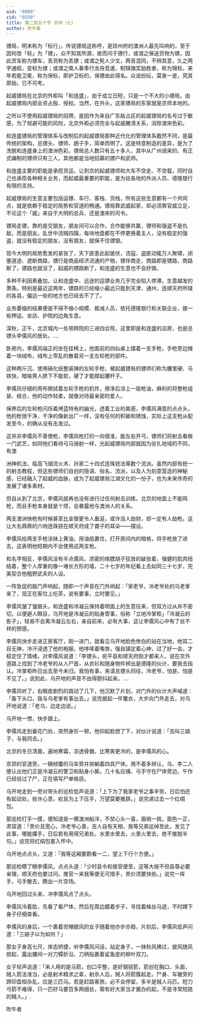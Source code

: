 ```yaml
---
aid: "0009"
zid: "0250"
title: 第二百五十节 京师（七）
author: 吹牛者
---
```


镖局，明末称为「标行」，传说镖局这称呼，是琼州府的澳洲人最先叫响的，至于因何改「标」为「镖」，众不知其所源，故而问于镖行，或谓之保送货物为镖，因此货车称为镖车，丢货称为丢镖；或谓之髡人少文，两音混同，不辨其意，久之两字通假，变标为镖；或谓之南人春季行龙舟竞速，制锦旗奖励胜者，称为锦标，来年若能卫冕，称为保标，即护卫标的，保镖由此得名。众说纷纭，莫衷一是，究其原始，已不可考。

起威镖局在北京的外柜叫「和连盛」，由于成立日短，只是一个不大的小镖局，由起威镖局内部全资占股、授权。当然，在外头，这家镖局的东家就是京师本地的。

之所以不使用起威镖局的招牌，是因作为来自广东敌占区的起威镖局的名号过于敏感，为了规避可能的风险，北京外柜必须完全与起威撇清关系，消除澳宋色彩。

和连盛镖局的管理体系与改制后的起威镖局那种近代化的管理体系截然不同，是最传统的架构，总镖头、镖师、趟子手，简单而明了。这是特意制造的差异，是为了洗脱和连盛身上的澳洲色彩。镖局总人数只有五十多人，其中从广州调来的、有正式编制的镖师只有三人，其他都是当地招募的镖户和武师。

和连盛主要的职能是承揽货运，让到京的起威镖师和大车不空走、不空载，同时自己也承揽各种相关业务，而起威最重要的职能，是为驻各地的外派人员、德隆银行有限的支持。

起威镖局的生意主要包括运镖、车行、客栈、货栈，所有这些生意都有一个共同点，就是依赖于稳定的局势和官道的畅通。镖局靠武威起家，却必须靠官威立足，不论这个「威」来自于大明的总兵、还是澳宋的司令。

镖局走镖，靠的是交朋友，朋友间可以合作，合作能够共赢，镖师和强盗不是仇敌，而是朋友。乱世中流贼四蹿，每块地盘都在不停更换着主人，没有稳定的强盗，就没有稳定的朋友，没有朋友，就保不住镖银。

现今大明的局势愈发的紧张了，天下匪患此起彼伏，流寇、盗匪动辄万人聚啸，闭塞道途、遮断商路，镖行是商品经济流通的产物，镖伴商走，商路即是镖路，商路断了，镖路也就没了，起威的镖路断了，和连盛的生意也不会好做。

多种不利因素叠加，让和连盛中、远途的运镖业务几乎完全陷入停滞，生意越发的萧条。特别是最近这两年，镖路的已经缩小最远只能到天津、通州，连顺天府所辖的各县，偏远一些的地方也已经去不了了。

业务萎缩的结果便是不得不缩小规模、裁减人员，依托德隆银行和关联企业，接一些押运、坐店、护院的边角生意。

深秋，正午，北京城内一处带跨院的三进四合院，这里即是和连盛的店房，也是总镖头李儒风的居处。….

卧房内，李儒风端正的坐在挂椅上，他面前的四仙桌上摆着一支手枪，手枪旁边摊着一块绒布，绒布上零乱的散着另一支左轮枪的部件。

这种两斤沉、使用硝化纸整装弹的左轮手枪，被起威镖局的镖师们称为腰里硬、马铁快，暗喻男人脐下不能软，硬了才能撑起腰杆子。

李儒风仔细的用布擦拭着左轮手枪的机件，擦净后涂上一层枪油，麻利的将整枪组装、结合，他的动作轻柔，就像对待最亲密的爱人。

保养后的左轮枪闪烁着烤蓝特有的幽光，透着工业的美感，李儒风满意的点点头，他的枪很干净，干净的像新出厂一样，没有任何的积碳和锈蚀，实际上这支枪从配发至今，的确从没有击发过。

这并非李儒风不善使枪，李儒风枪打的一向很准，能左右开弓，镖师们将射击看做一门武艺，如同他们看待弓马骑射一样，光起威镖局内部就因为驻扎地域的不同，有澳

洲神机法、临高飞烟流火术、孙家二十四式连珠铳法等数个流派。虽然内部有统一的射击教程，但这些镖师们自创的隐语、俗名、流派，以及人为刻意营造的神秘感，已经融入了起威的血脉，成为了起威镖局江湖文化的一份子，也为未来传奇的发展了诸多素材。

但自从到了北京，李儒风就再也没有进行过任何射击训练。北京的地面上不能鸣枪，而且手枪本身就是个烦，会暴露他与澳洲人的关系。

两支澳洲快枪有时候甚至比金银更令人垂涎，或许没人劫财，却一定有人劫枪。这让大名鼎鼎的六响连珠铳在顺天府成了聋子的耳朵——摆设。

李儒风给两支手枪涂抹上黄油，用油纸裹住，打开房间内的暗格，将手枪放了进去，这表明他短期内不会使用这两支枪。

和名字相反，李儒风没有半点儒风，浓密的络腮胡子狂放的龇张着，强健的肌肉扭结着，整个人厚重的像一堵长方形的墙，二十七岁的年纪看上去如同三十七岁，完美契合他粗野武夫的人设。

一阵急促的敲门声响起，随即一个声音在门外响起：「家老爷，冷老爷处的乌老爹来了，现正在客位上吃茶，说有要事，立时要见。」

李儒风皱了皱眉头，和连盛和冷凝云保持着明面上的生意往来，但双方过从并不密切，以便避人眼目，乌开地是冷凝云的贴身管事，俗称「立地冷掌柜」「冷凝云的影子」，轻易不会离冷凝云左右，亲自前来，必有大事，这让李儒风心中有了丝不祥的预感。

李儒风快步走进正房客厅，刚一进门，就看见乌开地脸色惨白的站在当地，他耳二目无神，冷汗浸透了他的袍服，他哆嗦着嘴唇，强自镇定着心神，过了好一会，才稳定住了情绪，对李儒风说道：「李镖头，宛平县和顺天府刚才都来人，说在京外道路上找到了冷老爷的从人尸首，从衣衫和随身物件辨出是德隆的伙计，要我去指认。冷掌柜昨日出去至今未归。我怕有事，来请总镖头同往，冷老爷，怕是、怕是不见了。」说到此，乌开地的声音不由得颤抖起来。….

李儒风听了，右眼皮剧烈的跳动了几下，他沉默了片刻，对门外的伙计大声喊道：「备下头口，我与乌老爹有事出去。」说完披起一件氅衣，大步向门外走去，对乌开地说道：「老乌，边走边说。」

乌开地一愣，快步跟上。

李儒风走到垂花门处，突然身形一顿，他仰起脸想了下，对伙计说道：「去叫三娘子，与我同去。」

北京的冬日清晨，遍地寒霜，凉透骨髓，比寒爽更冷的，是李儒风的心。

京郊的官道旁，一辆倾覆的马车旁并排躺着四具尸体。用不着多辨认，乌、李二人便认出他们正是冷凝云的警卫和贴身小厮。几十名应捕、弓手守在尸体旁边，午作已经验过了尸，正在填写尸单格目。

乌开地走到一旁对带头的巡检低声说道：「上下为了我家老爷之事辛劳，日后怕还有起动处，些许心意，权且为上下压手，万望莫要推辞。」说完递过去一个红绸包。

那巡检打手一摸，便知道是一摞澳洲船洋，不禁心头一喜，眉梢一挑，面色一正，肃容道：「贵价且宽心，冷老爷心善，吉人自有天相，我等兄弟巡绰至此，发见了此事，哪能撂手，日后若有用得兄弟处，水里水里去，火里火里去，绝不推脱半句。」说完将红绢包塞入怀中。

乌开地点点头，又道：「我等这厢要勘看一二，望上下行个方便。」

那巡检瞟了眼李儒风，点点头道：「少时县令和推官便至，这等大桉不但县尊必要亲理，顺天府也要过问。推官一来我等便无可措手，贵价须要快些。」说完一挥手，弓手散去，腾出一片空场。

乌开地回过头来，冲李儒风点了点头。

李儒风冷着脸，先看了看尸体，然后在周边踱着步子，寻找着蛛丝马迹，不时蹲下身子仔细查看。

李儒风的身后，一个裹着兜帽披风的女子随着他亦步亦趋，片刻后，李儒风低声问道：「三娘子以为如何？」

那女子身高七尺，体态矫捷，听李儒风问话，站定身子，一抹秋风拂过，披风随风掠起，露出腰间一对刀镡折沿、刀柄贴裹着鲨鱼皮的柳叶双刀。

女子轻声说道：「来人用的是马箭，创口平整，是好钢锐箭，箭创在胸口、头面，贼人箭法准当，必是射术精求之辈，射杀人后，贼人将箭簇起走。尸身、车辙旁的蹄印盘桓杂乱，应是三匹马。若是赶路客旅，必不会停留，多半是贼人马匹。短刀弓箭不难得，只一匹好马要百多两细丝，需有好大家当才置办的起，不是寻常短路的贼人。」.

吹牛者

